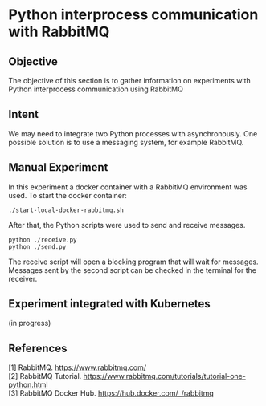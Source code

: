 # Python interprocess communication with RabbitMQ

## Objective
The objective of this section is to gather information on experiments with Python interprocess communication using RabbitMQ

## Intent
We may need to integrate two Python processes with asynchronously. One possible solution is to use a messaging system, for example RabbitMQ.

## Manual Experiment
In this experiment a docker container with a RabbitMQ environment was used.
To start the docker container:

```shell
./start-local-docker-rabbitmq.sh
```

After that, the Python scripts were used to send and receive messages.

```shell
python ./receive.py
python ./send.py
```

The receive script will open a blocking program that will wait for messages. Messages sent by the second script can be checked in the terminal for the receiver.

## Experiment integrated with Kubernetes
(in progress)

## References
[1] RabbitMQ. https://www.rabbitmq.com/  
[2] RabbitMQ Tutorial. https://www.rabbitmq.com/tutorials/tutorial-one-python.html  
[3] RabbitMQ Docker Hub. https://hub.docker.com/_/rabbitmq